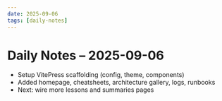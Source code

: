 ```yaml
---
date: 2025-09-06
tags: [daily-notes]
---
```


# Daily Notes – 2025-09-06

- Setup VitePress scaffolding (config, theme, components)
- Added homepage, cheatsheets, architecture gallery, logs, runbooks
- Next: wire more lessons and summaries pages

